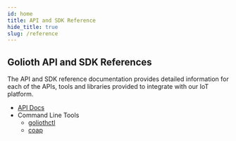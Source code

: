 ```yaml
---
id: home
title: API and SDK Reference
hide_title: true
slug: /reference
---
```


## Golioth API and SDK References

The API and SDK reference documentation provides detailed information for each of the APIs, tools and libraries provided to integrate with our IoT platform.

- [API Docs](/docs/reference/api-docs)
- Command Line Tools
  - [goliothctl](/reference/command-line-tools/goliothctl/goliothctl)
  - [coap](/reference/command-line-tools/coap/)
